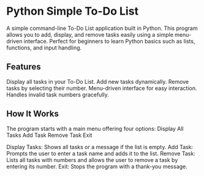 <h1>Python Simple To-Do List</h1>

A simple command-line To-Do List application built in Python. This program allows you to add, display, and remove tasks easily using a simple menu-driven interface. Perfect for beginners to learn Python basics such as lists, functions, and input handling.

<h2>Features</h2>

Display all tasks in your To-Do List.
Add new tasks dynamically.
Remove tasks by selecting their number.
Menu-driven interface for easy interaction.
Handles invalid task numbers gracefully.

<h2>How It Works</h2>

The program starts with a main menu offering four options:
Display All Tasks
Add Task
Remove Task
Exit

Display Tasks: Shows all tasks or a message if the list is empty.
Add Task: Prompts the user to enter a task name and adds it to the list.
Remove Task: Lists all tasks with numbers and allows the user to remove a task by entering its number.
Exit: Stops the program with a thank-you message.
